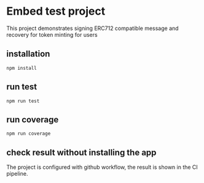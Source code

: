 # Embed test project

This project demonstrates signing ERC712 compatible message and recovery for token minting for users

## installation
```shell
npm install
```

## run test
```shell
npm run test
```

## run coverage
```shell
npm run coverage
```
## check result without installing the app
The project is configured with github workflow, the result is shown in the CI pipeline.

